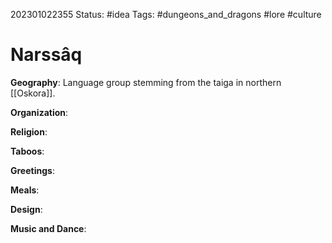 202301022355
Status: #idea
Tags: #dungeons_and_dragons #lore #culture

# Narssâq

**Geography**: Language group stemming from the taiga in northern [[Oskora]].

**Organization**:

**Religion**:

**Taboos**:

**Greetings**:

**Meals**:

**Design**:

**Music and Dance**:
